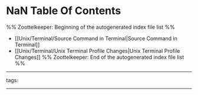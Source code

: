 # NaN Table Of Contents



%% Zoottelkeeper: Beginning of the autogenerated index file list  %%
-  [[Unix/Terminal/Source Command in Terminal|Source Command in Terminal]]
-  [[Unix/Terminal/Unix Terminal Profile Changes|Unix Terminal Profile Changes]]
%% Zoottelkeeper: End of the autogenerated index file list  %%



---

tags: 

---
